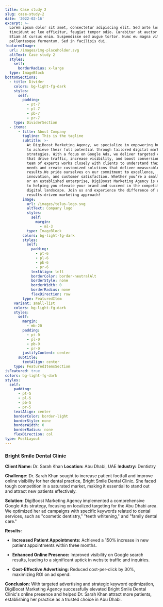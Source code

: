 ```yaml
---
title: Case study 2
slug: case-study-2
date: '2022-02-16'
excerpt: >-
  Lorem ipsum dolor sit amet, consectetur adipiscing elit. Sed ante lorem,
  tincidunt ac leo efficitur, feugiat tempor odio. Curabitur at auctor sapien.
  Etiam at cursus enim. Suspendisse sed augue tortor. Nunc eu magna vitae lorem
  pellentesque fermentum. Sed in facilisis dui.
featuredImage:
  url: /images/img-placeholder.svg
  altText: Case study 2
  styles:
    self:
      borderRadius: x-large
  type: ImageBlock
bottomSections:
  - title: Divider
    colors: bg-light-fg-dark
    styles:
      self:
        padding:
          - pt-7
          - pl-7
          - pb-7
          - pr-7
    type: DividerSection
  - items:
      - title: About Company
        tagline: This is the tagline
        subtitle: >-
          At DigiBoost Marketing Agency, we specialize in empowering businesses
          to achieve their full potential through tailored digital marketing
          strategies. With a focus on Google Ads, we deliver targeted campaigns
          that drive traffic, increase visibility, and boost conversions. Our
          team of experts works closely with clients to understand their unique
          needs and create customized solutions that deliver measurable
          results.We pride ourselves on our commitment to excellence,
          innovation, and customer satisfaction. Whether you’re a small business
          or an established enterprise, DigiBoost Marketing Agency is dedicated
          to helping you elevate your brand and succeed in the competitive
          digital landscape. Join us and experience the difference of a
          results-driven marketing approach!
        image:
          url: /images/telus-logo.svg
          altText: Company logo
          styles:
            self:
              margin:
                - ml-3
          type: ImageBlock
        colors: bg-light-fg-dark
        styles:
          self:
            padding:
              - pt-6
              - pl-6
              - pb-6
              - pr-6
            textAlign: left
            borderColor: border-neutralAlt
            borderStyle: none
            borderWidth: 0
            borderRadius: none
            flexDirection: row
        type: FeaturedItem
    variant: small-list
    colors: bg-light-fg-dark
    styles:
      self:
        margin:
          - mb-20
        padding:
          - pt-0
          - pl-0
          - pb-0
          - pr-0
        justifyContent: center
      subtitle:
        textAlign: center
    type: FeaturedItemsSection
isFeatured: true
colors: bg-light-fg-dark
styles:
  self:
    padding:
      - pt-5
      - pl-5
      - pb-5
      - pr-5
    textAlign: center
    borderColor: border-light
    borderStyle: none
    borderWidth: 0
    borderRadius: none
    flexDirection: col
type: PostLayout
---
```

### Bright Smile Dental Clinic

**Client Name:** Dr. Sarah Khan
**Location:** Abu Dhabi, UAE
**Industry:** Dentistry

**Challenge:**
Dr. Sarah Khan sought to increase patient footfall and improve online visibility for her dental practice, Bright Smile Dental Clinic. She faced tough competition in a saturated market, making it essential to stand out and attract new patients effectively.

**Solution:**
DigiBoost Marketing Agency implemented a comprehensive Google Ads strategy, focusing on localized targeting for the Abu Dhabi area. We optimized her ad campaigns with specific keywords related to dental services, such as "cosmetic dentistry," "teeth whitening," and "family dental care."

**Results:**

*   **Increased Patient Appointments:** Achieved a 150% increase in new patient appointments within three months.

*   **Enhanced Online Presence:** Improved visibility on Google search results, leading to a significant uptick in website traffic and inquiries.

*   **Cost-Effective Advertising:** Reduced cost-per-click by 30%, maximizing ROI on ad spend.

**Conclusion:**
With targeted advertising and strategic keyword optimization, DigiBoost Marketing Agency successfully elevated Bright Smile Dental Clinic's online presence and helped Dr. Sarah Khan attract more patients, establishing her practice as a trusted choice in Abu Dhabi.
